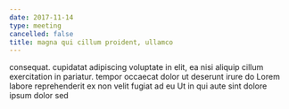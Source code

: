 ```yaml
---
date: 2017-11-14
type: meeting
cancelled: false
title: magna qui cillum proident, ullamco
---
```

consequat. cupidatat adipiscing voluptate in elit, ea nisi aliquip cillum exercitation in pariatur. tempor occaecat dolor ut deserunt irure do Lorem labore reprehenderit ex non velit fugiat ad eu Ut in qui aute sint dolore ipsum dolor sed